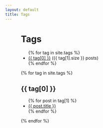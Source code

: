 ```yaml
---
layout: default
title: Tags
---
```


<style>

  #main {
    margin-left: 10%;
    margin-right: 10%;
  }
  
</style>

<div id="main">
<h1>Tags</h1>

<ul>
  {% for tag in site.tags %}
    <li>
      <a href="#{{ tag[0] }}">{{ tag[0] }}</a> ({{ tag[1].size }} posts)
    </li>
  {% endfor %}
</ul>

{% for tag in site.tags %}
  <h2 id="{{ tag[0] }}">{{ tag[0] }}</h2>
  <ul>
    {% for post in tag[1] %}
      <li><a href="{{ post.url | relative_url }}">{{ post.title }}</a></li>
    {% endfor %}
  </ul>
{% endfor %}
</div>
